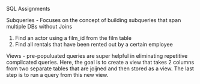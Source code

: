 SQL Assignments

Subqueries - Focuses on the concept of building subqueries that span multiple DBs without Joins
1. Find an actor using a film_id from the film table
2. Find all rentals that have been rented out by a certain employee

Views - pre-populuated queries are super helpful in eliminating repetitive complicated queries. Here, the goal is to create a view that takes 2 columns from two separate tables that are joijned and then stored as a view. The last step is to run a query from this new view.

 
